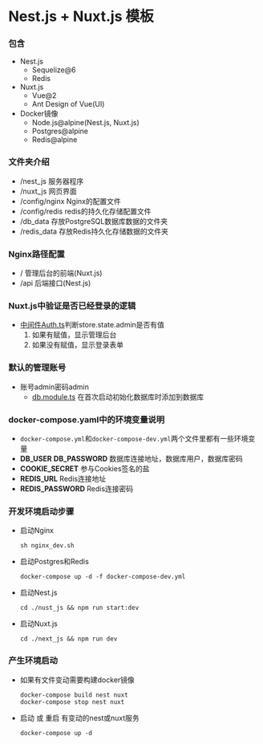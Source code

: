 # Nest.js + Nuxt.js 模板

### 包含
- Nest.js
    - Sequelize@6
    - Redis
- Nuxt.js
    - Vue@2
    - Ant Design of Vue(UI)
- Docker镜像
    - Node.js@alpine(Nest.js, Nuxt.js)
    - Postgres@alpine
    - Redis@alpine

### 文件夹介绍

- /nest_js 服务器程序
- /nuxt_js 网页界面
- /config/nginx Nginx的配置文件
- /config/redis redis的持久化存储配置文件
- /db_data 存放PostgreSQL数据库数据的文件夹
- /redis_data 存放Redis持久化存储数据的文件夹

### Nginx路径配置
- / 管理后台的前端(Nuxt.js)
- /api 后端接口(Nest.js)

### Nuxt.js中验证是否已经登录的逻辑
- [中间件Auth.ts](./nuxt_js/middleware/auth.ts)判断store.state.admin是否有值
    1. 如果有赋值，显示管理后台
    2. 如果没有赋值，显示登录表单
     
### 默认的管理账号
- 账号admin密码admin
    - [db.module.ts](./nest_js/src/db/db.module.ts) 在首次启动初始化数据库时添加到数据库
    
### docker-compose.yaml中的环境变量说明
- `docker-compose.yml`和`docker-compose-dev.yml`两个文件里都有一些环境变量
- **DB_USER** **DB_PASSWORD** 数据库连接地址，数据库用户，数据库密码
- **COOKIE_SECRET** 参与Cookies签名的盐
- **REDIS_URL** Redis连接地址
- **REDIS_PASSWORD** Redis连接密码



### 开发环境启动步骤
- 启动Nginx

    `sh nginx_dev.sh`
    
- 启动Postgres和Redis

    `docker-compose up -d -f docker-compose-dev.yml`
    
- 启动Nest.js

    `cd ./nust_js && npm run start:dev`
    
- 启动Nuxt.js

    `cd ./next_js && npm run dev`
    
### 产生环境启动
- 如果有文件变动需要构建docker镜像

    ```
    docker-compose build nest nuxt
    docker-compose stop nest nuxt
    ```
    
- 启动 或 重启 有变动的nest或nuxt服务

    `docker-compose up -d`
    